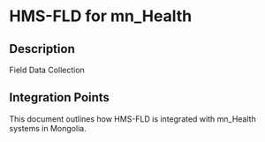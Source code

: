 # HMS-FLD for mn_Health

## Description

Field Data Collection

## Integration Points

This document outlines how HMS-FLD is integrated with mn_Health systems in Mongolia.
